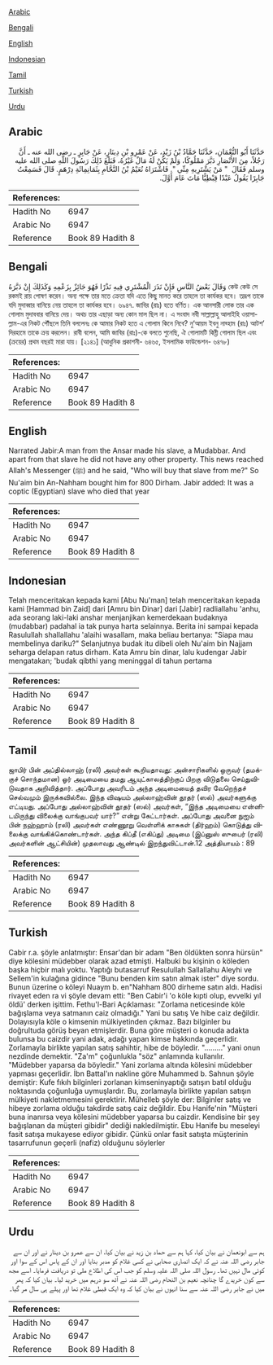 [Arabic](#arabic)

[Bengali](#bengali)

[English](#english)

[Indonesian](#indonesian)

[Tamil](#tamil)

[Turkish](#turkish)

[Urdu](#urdu)

## Arabic


<div dir="rtl" lang="ar" style={{fontSize:'larger',backgroundColor:'#f8f9fa',padding:20}}>
حَدَّثَنَا أَبُو النُّعْمَانِ، حَدَّثَنَا حَمَّادُ بْنُ زَيْدٍ، عَنْ عَمْرِو بْنِ دِينَارٍ، عَنْ جَابِرٍ ـ رضى الله عنه ـ أَنَّ رَجُلاً، مِنَ الأَنْصَارِ دَبَّرَ مَمْلُوكًا، وَلَمْ يَكُنْ لَهُ مَالٌ غَيْرُهُ، فَبَلَغَ ذَلِكَ رَسُولَ اللَّهِ صلى الله عليه وسلم فَقَالَ ‏ "‏ مَنْ يَشْتَرِيهِ مِنِّي ‏"‏‏.‏ فَاشْتَرَاهُ نُعَيْمُ بْنُ النَّحَّامِ بِثَمَانِمِائَةِ دِرْهَمٍ‏.‏ قَالَ فَسَمِعْتُ جَابِرًا يَقُولُ عَبْدًا قِبْطِيًّا مَاتَ عَامَ أَوَّلَ‏.‏
</div>
<div style={{backgroundColor:'#f8f9fa',padding:20, marginBottom: 10}}><table> <thead> <tr> <th>References:</th> <th></th> </tr> </thead> <tbody><tr><td>Hadith No</td><td>6947</td></tr><tr><td>Arabic No</td><td>6947</td></tr><tr><td>Reference</td><td>Book 89 Hadith 8</td></tr></tbody></table></div>

## Bengali


<div dir="ltr" lang="bn" style={{fontSize:'larger',backgroundColor:'#f8f9fa',padding:20}}>
وَقَالَ بَعْضُ النَّاسِ فَإِنْ نَذَرَ الْمُشْتَرِي فِيهِ نَذْرًا فَهُوَ جَائِزٌ بِزَعْمِهِ وَكَذَلِكَ إِنْ دَبَّرَهُ কেউ কেউ সে রকমই রায় পোষণ করেন। অন্য পক্ষে তার মতে ক্রেতা যদি এতে কিছু মানত করে তাহলে তা কার্যকর হবে। তদ্রূপ তাকে যদি মুদাব্বার বানিয়ে নেয় তাহলে তা কার্যকর হবে। ৬৯৪৭. জাবির (রাঃ) হতে বর্ণিত। এক আনসারী লোক তার এক গোলাম মুদাববার বানিয়ে দেয়। অথচ তার এছাড়া অন্য কোন মাল ছিল না। এ সংবাদ নবী সাল্লাল্লাহু আলাইহি ওয়াসাল্লাম-এর নিকট পৌঁছলে তিনি বললেনঃ কে আমার নিকট হতে এ গোলাম কিনে নিবে? নু‘আয়ম ইবনু নাহ্হাম (রাঃ) আটশ’ দিরহামে তাকে ক্রয় করলেন। রাবী বলেন, আমি জাবির (রাঃ)-কে বলতে শুনেছি, ঐ গোলামটি কিব্তী গোলাম ছিল এবং (ক্রয়ের) প্রথম বছরই মারা যায়। [২১৪১] (আধুনিক প্রকাশনী- ৬৪৬৫, ইসলামিক ফাউন্ডেশন- ৬৪৭৮)
</div>
<div style={{backgroundColor:'#f8f9fa',padding:20, marginBottom: 10}}><table> <thead> <tr> <th>References:</th> <th></th> </tr> </thead> <tbody><tr><td>Hadith No</td><td>6947</td></tr><tr><td>Arabic No</td><td>6947</td></tr><tr><td>Reference</td><td>Book 89 Hadith 8</td></tr></tbody></table></div>

## English


<div dir="ltr" lang="en" style={{fontSize:'larger',backgroundColor:'#f8f9fa',padding:20}}>
Narrated Jabir:A man from the Ansar made his slave, a Mudabbar. And apart from that slave he did not have any other property. This news reached Allah's Messenger (ﷺ) and he said, "Who will buy that slave from me?" So Nu'aim bin An-Nahham bought him for 800 Dirham. Jabir added: It was a coptic (Egyptian) slave who died that year
</div>
<div style={{backgroundColor:'#f8f9fa',padding:20, marginBottom: 10}}><table> <thead> <tr> <th>References:</th> <th></th> </tr> </thead> <tbody><tr><td>Hadith No</td><td>6947</td></tr><tr><td>Arabic No</td><td>6947</td></tr><tr><td>Reference</td><td>Book 89 Hadith 8</td></tr></tbody></table></div>

## Indonesian


<div dir="ltr" lang="id" style={{fontSize:'larger',backgroundColor:'#f8f9fa',padding:20}}>
Telah menceritakan kepada kami [Abu Nu'man] telah menceritakan kepada kami [Hammad bin Zaid] dari [Amru bin Dinar] dari [Jabir] radliallahu 'anhu, ada seorang laki-laki anshar menjanjikan kemerdekaan budaknya (mudabbar) padahal ia tak punya harta selainnya. Berita ini sampai kepada Rasulullah shallallahu 'alaihi wasallam, maka beliau bertanya: "Siapa mau membelinya dariku?" Selanjutnya budak itu dibeli oleh Nu'aim bin Najjam seharga delapan ratus dirham. Kata Amru bin dinar, lalu kudengar Jabir mengatakan; 'budak qibthi yang meninggal di tahun pertama
</div>
<div style={{backgroundColor:'#f8f9fa',padding:20, marginBottom: 10}}><table> <thead> <tr> <th>References:</th> <th></th> </tr> </thead> <tbody><tr><td>Hadith No</td><td>6947</td></tr><tr><td>Arabic No</td><td>6947</td></tr><tr><td>Reference</td><td>Book 89 Hadith 8</td></tr></tbody></table></div>

## Tamil


<div dir="ltr" lang="ta" style={{fontSize:'larger',backgroundColor:'#f8f9fa',padding:20}}>
ஜாபிர் பின் அப்தில்லாஹ் (ரலி) அவர்கள் கூறியதாவது: அன்சாரிகளில் ஒருவர் (தமக்குச் சொந்தமான) ஓர் அடிமையை தமது ஆயுட்காலத்திற்குப் பிறகு விடுதலை செய்துவிடுவதாக அறிவித்தார். அப்போது அவரிடம் அந்த அடிமையைத் தவிர வேறெந்தச் செல்வமும் இருக்கவில்லை. இந்த விஷயம் அல்லாஹ்வின் தூதர் (ஸல்) அவர்களுக்கு எட்டியது. அப்போது அல்லாஹ்வின் தூதர் (ஸல்) அவர்கள், “இந்த அடிமையை என்னிடமிருந்து விலைக்கு வாங்குபவர் யார்?” என்று கேட்டார்கள். அப்போது அவனை நுஐம் பின் நஹ்ஹாம் (ரலி) அவர்கள் எண்ணூறு வெள்ளிக் காசுகள் (திர்ஹம்) கொடுத்து விலைக்கு வாங்கிக்கொண்டார்கள். அந்த கிப்தீ (எகிப்து) அடிமை (இப்னுஸ் ஸுபைர் (ரலி) அவர்களின் ஆட்சியின்) முதலாவது ஆண்டில் இறந்துவிட்டான்.12 அத்தியாயம் : 89
</div>
<div style={{backgroundColor:'#f8f9fa',padding:20, marginBottom: 10}}><table> <thead> <tr> <th>References:</th> <th></th> </tr> </thead> <tbody><tr><td>Hadith No</td><td>6947</td></tr><tr><td>Arabic No</td><td>6947</td></tr><tr><td>Reference</td><td>Book 89 Hadith 8</td></tr></tbody></table></div>

## Turkish


<div dir="ltr" lang="tr" style={{fontSize:'larger',backgroundColor:'#f8f9fa',padding:20}}>
Cabir r.a. şöyle anlatmıştır: Ensar'dan bir adam "Ben öldükten sonra hürsün" diye kölesini müdebber olarak azad etmişti. Halbuki bu kişinin o köleden başka hiçbir malı yoktu. Yaptığı butasarruf Resulullah Sallallahu Aleyhi ve Sellem'in kulağına gidince "Bunu benden kim satın almak ister" diye sordu. Bunun üzerine o köleyi Nuaym b. en"Nahham 800 dirheme satın aldı. Hadisi rivayet eden ra vi şöyle devam etti: "Ben Cabir'i 'o köle kıpti olup, evvelki yıl öldü' derken işittim. Fethu'l-Bari Açıklaması: "Zorlama neticesinde köle bağışlama veya satmanın caiz olmadığı." Yani bu satış Ve hibe caiz değildir. Dolayısıyla köle o kimsenin mülkiyetinden çıkmaz. Bazı bilginler bu doğrultuda görüş beyan etmişlerdir. Buna göre müşteri o konuda adakta bulunsa bu caizdir yani adak, adağı yapan kimse hakkında geçerlidir. Zorlamayla birlikte yapılan satış sahihtir, hibe de böyledir. "........." yani onun nezdinde demektir. "Za'm" çoğunlukla "söz" anlamında kullanılır. "Müdebber yaparsa da böyledir." Yani zorlama altında kölesini müdebber yapması geçerlidir. İbn Battal'ın nakline göre Muhammed b. Sahnun şöyle demiştir: Kufe fıkıh bilginleri zorlanan kimseninyaptığı satışın batıl olduğu noktasında çoğunluğa uymuşlardır. Bu, zorlamayla birlikte yapılan satışın mülkiyeti nakletmemesini gerektirir. Mühelleb şöyle der: Bilginler satış ve hibeye zorlama olduğu takdirde satış caiz değildir. Ebu Hanife'nin "Müşteri buna inanırsa veya kölesini müdebber yaparsa bu caizdir. Kendisine bir şey bağışlanan da müşteri gibidir" dediği nakledilmiştir. Ebu Hanife bu meseleyi fasit satışa mukayese ediyor gibidir. Çünkü onlar fasit satışta müşterinin tasarrufunun geçerli (nafiz) olduğunu söylerler
</div>
<div style={{backgroundColor:'#f8f9fa',padding:20, marginBottom: 10}}><table> <thead> <tr> <th>References:</th> <th></th> </tr> </thead> <tbody><tr><td>Hadith No</td><td>6947</td></tr><tr><td>Arabic No</td><td>6947</td></tr><tr><td>Reference</td><td>Book 89 Hadith 8</td></tr></tbody></table></div>

## Urdu


<div dir="rtl" lang="ur" style={{fontSize:'larger',backgroundColor:'#f8f9fa',padding:20}}>
ہم سے ابونعمان نے بیان کیا، کہا ہم سے حماد بن زید نے بیان کیا، ان سے عمرو بن دینار نے اور ان سے جابر رضی اللہ عنہ نے کہ ایک انصاری صحابی نے کسی غلام کو مدبر بنایا اور ان کے پاس اس کے سوا اور کوئی مال نہیں تھا۔ رسول اللہ صلی اللہ علیہ وسلم کو جب اس کی اطلاع ملی تو دریافت فرمایا۔ اسے مجھ سے کون خریدے گا چنانچہ نعیم بن النحام رضی اللہ عنہ نے آٹھ سو درہم میں خرید لیا۔ بیان کیا کہ پھر میں نے جابر رضی اللہ عنہ سے سنا انہوں نے بیان کیا کہ وہ ایک قبطی غلام تھا اور پہلے ہی سال مر گیا۔
</div>
<div style={{backgroundColor:'#f8f9fa',padding:20, marginBottom: 10}}><table> <thead> <tr> <th>References:</th> <th></th> </tr> </thead> <tbody><tr><td>Hadith No</td><td>6947</td></tr><tr><td>Arabic No</td><td>6947</td></tr><tr><td>Reference</td><td>Book 89 Hadith 8</td></tr></tbody></table></div>